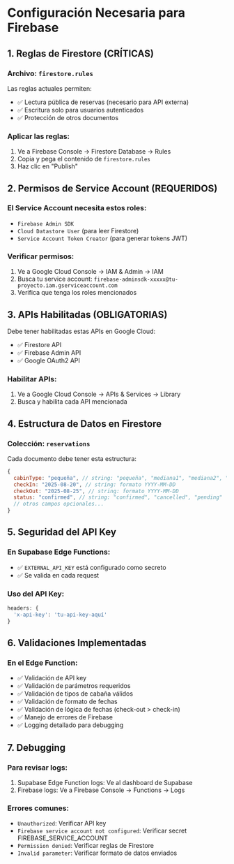 # Configuración Necesaria para Firebase

## 1. Reglas de Firestore (CRÍTICAS)

### Archivo: `firestore.rules`
Las reglas actuales permiten:
- ✅ Lectura pública de reservas (necesario para API externa)
- ✅ Escritura solo para usuarios autenticados
- ✅ Protección de otros documentos

### Aplicar las reglas:
1. Ve a Firebase Console → Firestore Database → Rules
2. Copia y pega el contenido de `firestore.rules`
3. Haz clic en "Publish"

## 2. Permisos de Service Account (REQUERIDOS)

### El Service Account necesita estos roles:
- `Firebase Admin SDK`
- `Cloud Datastore User` (para leer Firestore)
- `Service Account Token Creator` (para generar tokens JWT)

### Verificar permisos:
1. Ve a Google Cloud Console → IAM & Admin → IAM
2. Busca tu service account: `firebase-adminsdk-xxxxx@tu-proyecto.iam.gserviceaccount.com`
3. Verifica que tenga los roles mencionados

## 3. APIs Habilitadas (OBLIGATORIAS)

Debe tener habilitadas estas APIs en Google Cloud:
- ✅ Firestore API
- ✅ Firebase Admin API
- ✅ Google OAuth2 API

### Habilitar APIs:
1. Ve a Google Cloud Console → APIs & Services → Library
2. Busca y habilita cada API mencionada

## 4. Estructura de Datos en Firestore

### Colección: `reservations`
Cada documento debe tener esta estructura:
```javascript
{
  cabinType: "pequeña", // string: "pequeña", "mediana1", "mediana2", "grande"
  checkIn: "2025-08-20", // string: formato YYYY-MM-DD
  checkOut: "2025-08-25", // string: formato YYYY-MM-DD
  status: "confirmed", // string: "confirmed", "cancelled", "pending"
  // otros campos opcionales...
}
```

## 5. Seguridad del API Key

### En Supabase Edge Functions:
- ✅ `EXTERNAL_API_KEY` está configurado como secreto
- ✅ Se valida en cada request

### Uso del API Key:
```javascript
headers: {
  'x-api-key': 'tu-api-key-aquí'
}
```

## 6. Validaciones Implementadas

### En el Edge Function:
- ✅ Validación de API key
- ✅ Validación de parámetros requeridos
- ✅ Validación de tipos de cabaña válidos
- ✅ Validación de formato de fechas
- ✅ Validación de lógica de fechas (check-out > check-in)
- ✅ Manejo de errores de Firebase
- ✅ Logging detallado para debugging

## 7. Debugging

### Para revisar logs:
1. Supabase Edge Function logs: Ve al dashboard de Supabase
2. Firebase logs: Ve a Firebase Console → Functions → Logs

### Errores comunes:
- `Unauthorized`: Verificar API key
- `Firebase service account not configured`: Verificar secret FIREBASE_SERVICE_ACCOUNT
- `Permission denied`: Verificar reglas de Firestore
- `Invalid parameter`: Verificar formato de datos enviados